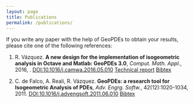```yaml
---
layout: page
title: Publications
permalink: /publications/
---
```


If you write any paper with the help of GeoPDEs to obtain your results, please cite one of the following references:

1. R. Vázquez. **A new design for the implementation of isogeometric analysis in Octave and Matlab: GeoPDEs 3.0**, _Comput. Math. Appl._, 2016, . [DOI:10.1016/j.camwa.2016.05.010](http://dx.doi.org/10.1016/j.camwa.2016.05.010) [Technical report](http://bibliograzia.imati.cnr.it/reports/new-design-implementation-isogeometric-analysis) <a href="{{ site.github.url }}/bibtex/geopdes_v3.bib" target="_blank">Bibtex</a>

2. C. de Falco, A. Reali, R. Vázquez. **GeoPDEs: a research tool for Isogeometric Analysis of PDEs**, _Adv. Engrg. Softw._, 42(12):1020-1034, 2011. [DOI:10.1016/j.advengsoft.2011.06.010](http://dx.doi.org/10.1016/j.advengsoft.2011.06.010) 
<a href="{{ site.github.url }}/bibtex/geopdes_v1.bib" target="_blank">Bibtex</a>
